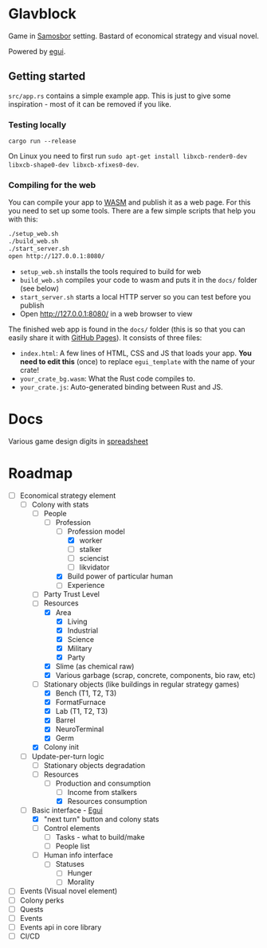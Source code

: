# Glavblock

Game in [Samosbor](https://samosb.org/) setting. Bastard of economical strategy and visual novel.

Powered by [egui](https://github.com/emilk/egui).

## Getting started

`src/app.rs` contains a simple example app. This is just to give some inspiration - most of it can be removed if you like.

### Testing locally

`cargo run --release`

On Linux you need to first run `sudo apt-get install libxcb-render0-dev libxcb-shape0-dev libxcb-xfixes0-dev`.

### Compiling for the web

You can compile your app to [WASM](https://en.wikipedia.org/wiki/WebAssembly) and publish it as a web page. For this you need to set up some tools. There are a few simple scripts that help you with this:

``` sh
./setup_web.sh
./build_web.sh
./start_server.sh
open http://127.0.0.1:8080/
```

* `setup_web.sh` installs the tools required to build for web
* `build_web.sh` compiles your code to wasm and puts it in the `docs/` folder (see below)
* `start_server.sh` starts a local HTTP server so you can test before you publish
* Open http://127.0.0.1:8080/ in a web browser to view

The finished web app is found in the `docs/` folder (this is so that you can easily share it with [GitHub Pages](https://docs.github.com/en/free-pro-team@latest/github/working-with-github-pages/configuring-a-publishing-source-for-your-github-pages-site)). It consists of three files:

* `index.html`: A few lines of HTML, CSS and JS that loads your app. **You need to edit this** (once) to replace `egui_template` with the name of your crate!
* `your_crate_bg.wasm`: What the Rust code compiles to.
* `your_crate.js`: Auto-generated binding between Rust and JS.

# Docs

Various game design digits in [spreadsheet](https://docs.google.com/spreadsheets/d/1PA18gcbbeIUVYdINowk_PRhOiLDzaMh0UOmgDVoPoxM/edit#gid=0)

# Roadmap

- [ ] Economical strategy element
  - [ ] Colony with stats
    - [ ] People
      - [ ] Profession
        - [ ] Profession model
          - [x] worker
          - [ ] stalker
          - [ ] sciencist
          - [ ] likvidator
        - [x] Build power of particular human
        - [ ] Experience
    - [ ] Party Trust Level
    - [ ] Resources
      - [x] Area
        - [x] Living
        - [x] Industrial
        - [x] Science
        - [x] Military
        - [x] Party
      - [x] Slime (as chemical raw)
      - [x] Various garbage (scrap, concrete, components, bio raw, etc)
    - [ ] Stationary objects (like buildings in regular strategy games)
      - [x] Bench (T1, T2, T3)
      - [x] FormatFurnace
      - [x] Lab (T1, T2, T3)
      - [x] Barrel
      - [x] NeuroTerminal
      - [x] Germ
    - [x] Colony init
  - [ ] Update-per-turn logic
    - [ ] Stationary objects degradation
    - [ ] Resources
      - [ ] Production and consumption
        - [ ] Income from stalkers
        - [x] Resources consumption
  - [ ] Basic interface - [Egui](https://github.com/emilk/egui)
    - [x] "next turn" button and colony stats
    - [ ] Control elements
      - [ ] Tasks - what to build/make
      - [ ] People list
    - [ ] Human info interface
        - [ ] Statuses
          - [ ] Hunger
          - [ ] Morality
- [ ] Events (Visual novel element)
- [ ] Colony perks
- [ ] Quests
- [ ] Events
- [ ] Events api in core library
- [ ] CI/CD
